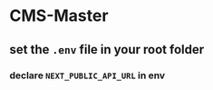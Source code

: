 # CMS-Master
 
## set the `.env` file in your root folder

### declare `NEXT_PUBLIC_API_URL` in env

